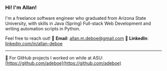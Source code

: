 ### Hi! I'm Allan!
I'm a freelance software engineer who graduated from Arizona State University, with skills in Java (Spring) Full-stack Web Development and writing automation scripts in Python.

Feel free to reach out!
💬 **Email**: [allan.m.deboe@gmail.com](mailto:allan.m.deboe@gmail.com)
🏢 **LinkedIn**: [linkedin.com/in/allan-deboe](linkedin.com/in/allan-deboe)

---

🌱 For GitHub projects I worked on while at ASU: [https://github.com/adeboe](https://github.com/adeboe)
